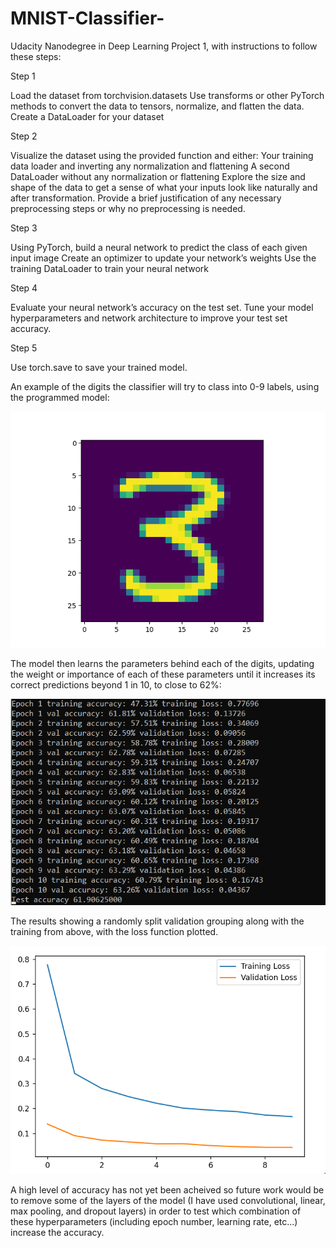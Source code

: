 # MNIST-Classifier-
Udacity Nanodegree in Deep Learning Project 1, with instructions to follow these steps:

Step 1

Load the dataset from torchvision.datasets
Use transforms or other PyTorch methods to convert the data to tensors, normalize, and flatten the data.
Create a DataLoader for your dataset

Step 2

Visualize the dataset using the provided function and either:
Your training data loader and inverting any normalization and flattening
A second DataLoader without any normalization or flattening
Explore the size and shape of the data to get a sense of what your inputs look like naturally and after transformation. Provide a brief justification of any necessary preprocessing steps or why no preprocessing is needed.

Step 3

Using PyTorch, build a neural network to predict the class of each given input image
Create an optimizer to update your network’s weights
Use the training DataLoader to train your neural network

Step 4

Evaluate your neural network’s accuracy on the test set.
Tune your model hyperparameters and network architecture to improve your test set accuracy.

Step 5

Use torch.save to save your trained model.


An example of the digits the classifier will try to class into 0-9 labels, using the programmed model:

![](https://github.com/tobyStone/MNIST-Classifier-/blob/main/MNISTexample.png)


The model then learns the parameters behind each of the digits, updating the weight or importance of each of these parameters until it increases its correct predictions beyond 1 in 10, to close to 62%:

![](https://github.com/tobyStone/MNIST-Classifier-/blob/main/MNIST%20epoch%20print.PNG)


The results showing a randomly split validation grouping along with the training from above, with the loss function plotted.

![](https://github.com/tobyStone/MNIST-Classifier-/blob/main/MNIST%20plotted.PNG)

A high level of accuracy has not yet been acheived so future work would be to remove some of the layers of the model (I have used convolutional, linear, max pooling, and dropout layers) in order to test which combination of these hyperparameters (including epoch number, learning rate, etc...) increase the accuracy.
